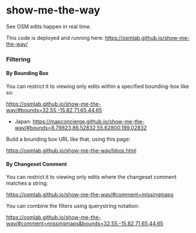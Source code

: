 show-me-the-way
===============

See OSM edits happen in real time.

This code is deployed and running here:
https://osmlab.github.io/show-me-the-way/

### Filtering

#### By Bounding Box

You can restrict it to viewing only edits within a specified bounding-box like so:

https://osmlab.github.io/show-me-the-way/#bounds=32.55,-15.82,71.65,44.65

* Japan: https://mapconcierge.github.io/show-me-the-way/#bounds=8.79823,86.52832,55.62800,199.02832

Build a bounding box URL like that, using this page:

https://osmlab.github.io/show-me-the-way/bbox.html

#### By Changeset Comment

You can restrict it to viewing only edits where the changeset comment matches a string:

https://osmlab.github.io/show-me-the-way/#comment=missingmaps

You can combine the filters using querystring notation:

https://osmlab.github.io/show-me-the-way/#comment=missingmaps&bounds=32.55,-15.82,71.65,44.65
